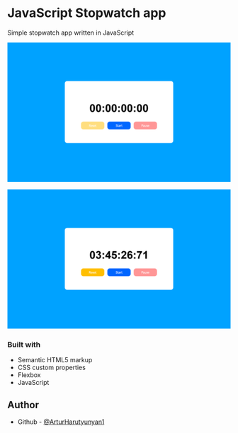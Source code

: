 # JavaScript Stopwatch app

Simple stopwatch app written in JavaScript

![](./img/preview1.png)

![](./img/preview2.png)


### Built with

- Semantic HTML5 markup
- CSS custom properties
- Flexbox
- JavaScript

## Author

- Github - [@ArturHarutyunyan1](https://github.com/arturharutyunyan1)
